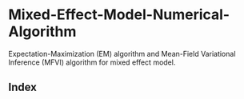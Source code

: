 # Mixed-Effect-Model-Numerical-Algorithm

 Expectation-Maximization (EM) algorithm and Mean-Field Variational Inference (MFVI) algorithm for mixed effect model.

## Index
